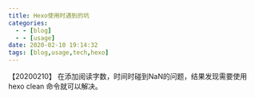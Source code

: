 ```yaml
---
title: Hexo使用时遇到的坑
categories:
  - - [blog]
  - - [usage]
date: 2020-02-10 19:14:32
tags: [blog,usage,tech,hexo]
---
```



【20200210】
在添加阅读字数，时间时碰到NaN的问题，结果发现需要使用 hexo clean 命令就可以解决。

<!-- more -->

